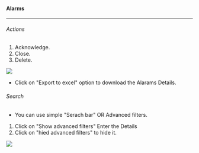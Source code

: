 #### Alarms
---

###### Actions  
1. Acknowledge.
1. Close.
1. Delete.

![](/images/Alarms/Actions.png)

* Click on "Export to excel" option to download the Alarams Details.

###### Search
* You can use simple "Serach bar" OR Advanced filters.
1. Click on "Show advanced filters" Enter the Details
1. Click on "hied advanced filters" to hide it.

![](/images/Alarms/Search.png)